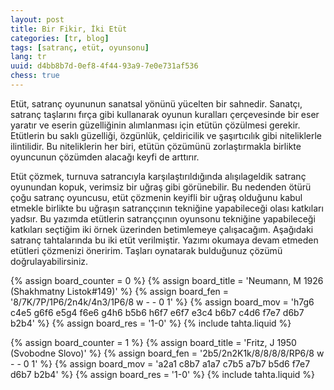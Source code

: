```yaml
---
layout: post
title: Bir Fikir, İki Etüt
categories: [tr, blog]
tags: [satranç, etüt, oyunsonu]
lang: tr
uuid: d4bb8b7d-0ef8-4f44-93a9-7e0e731af536
chess: true
---
```


Etüt, satranç oyununun sanatsal yönünü yücelten bir sahnedir. Sanatçı, satranç
taşlarını fırça gibi kullanarak oyunun kuralları çerçevesinde bir eser yaratır ve
eserin güzelliğinin alımlanması için etütün çözülmesi gerekir. Etütlerin bu saklı
güzelliği, özgünlük, çeldiricilik ve şaşırtıcılık gibi niteliklerle ilintilidir. Bu
niteliklerin her biri, etütün çözümünü zorlaştırmakla birlikte oyuncunun çözümden
alacağı keyfi de arttırır.

Etüt çözmek, turnuva satrancıyla karşılaştırıldığında alışılageldik satranç
oyunundan kopuk, verimsiz bir uğraş gibi görünebilir. Bu nedenden ötürü çoğu satranç
oyuncusu, etüt çözmenin keyifli bir uğraş olduğunu kabul etmekle birlikte bu uğraşın
satranççının tekniğine yapabileceği olası katkıları yadsır. Bu yazımda etütlerin
satranççının oyunsonu tekniğine yapabileceği katkıları seçtiğim iki örnek üzerinden
betimlemeye çalışacağım. Aşağıdaki satranç tahtalarında bu iki etüt verilmiştir.
Yazımı okumaya devam etmeden etütleri çözmenizi öneririm. Taşları oynatarak
bulduğunuz çözümü doğrulayabilirsiniz.

{% assign board_counter = 0 %}
{% assign board_title = 'Neumann, M 1926 (Shakhmatny Listok#149)' %}
{% assign board_fen = '8/7K/7P/1P6/2n4k/4n3/1P6/8 w - - 0 1' %}
{% assign board_mov = 'h7g6 c4e5 g6f6 e5g4 f6e6 g4h6 b5b6 h6f7 e6f7 e3c4 b6b7 c4d6 f7e7 d6b7 b2b4' %}
{% assign board_res = '1-0' %}
{% include tahta.liquid %}

{% assign board_counter = 1 %}
{% assign board_title = 'Fritz, J 1950 (Svobodne Slovo)' %}
{% assign board_fen = '2b5/2n2K1k/8/8/8/8/RP6/8 w - - 0 1' %}
{% assign board_mov = 'a2a1 c8b7 a1a7 c7b5 a7b7 b5d6 f7e7 d6b7 b2b4' %}
{% assign board_res = '1-0' %}
{% include tahta.liquid %}
